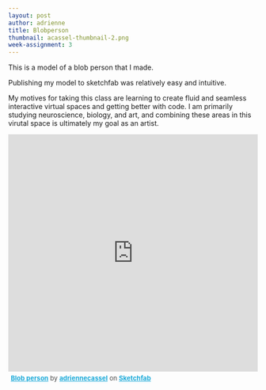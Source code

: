 ```yaml
---
layout: post
author: adrienne
title: Blobperson
thumbnail: acassel-thumbnail-2.png
week-assignment: 3
---
```


This is a model of a blob person that I made.

Publishing my model to sketchfab was relatively easy and intuitive.

My motives for taking this class are learning to create fluid and seamless interactive virtual spaces and getting better with code. I am primarily studying neuroscience, biology, and art, and combining these areas in this virutal space is ultimately my goal as an artist.

<div class="sketchfab-embed-wrapper"><iframe width="100%" height="480" src="https://sketchfab.com/models/4da98d005f054c39a8b20f2badfc22a4/embed" frameborder="0" allowvr allowfullscreen mozallowfullscreen="true" webkitallowfullscreen="true" onmousewheel=""></iframe>

<p style="font-size: 13px; font-weight: normal; margin: 5px; color: #4A4A4A;">
    <a href="https://sketchfab.com/models/4da98d005f054c39a8b20f2badfc22a4?utm_medium=embed&utm_source=website&utm_campain=share-popup" target="_blank" style="font-weight: bold; color: #1CAAD9;">Blob person</a>
    by <a href="https://sketchfab.com/adriennecassel?utm_medium=embed&utm_source=website&utm_campain=share-popup" target="_blank" style="font-weight: bold; color: #1CAAD9;">adriennecassel</a>
    on <a href="https://sketchfab.com?utm_medium=embed&utm_source=website&utm_campain=share-popup" target="_blank" style="font-weight: bold; color: #1CAAD9;">Sketchfab</a>
</p>
</div>